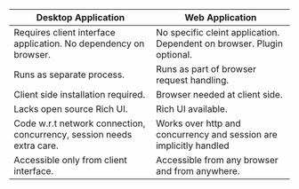 Desktop Application | Web Application
---|---
Requires client interface application. No dependency on browser. | No specific cleint application. Dependent on browser. Plugin optional.
Runs as separate process. | Runs as part of browser request handling.
Client side installation required. | Browser needed at client side.
Lacks open source Rich UI. | Rich UI available.
Code w.r.t network connection, concurrency, session needs extra care. | Works over http and concurrency and session are implicitly handled 
Accessible only from client interface. | Accessible from any browser and from anywhere.
